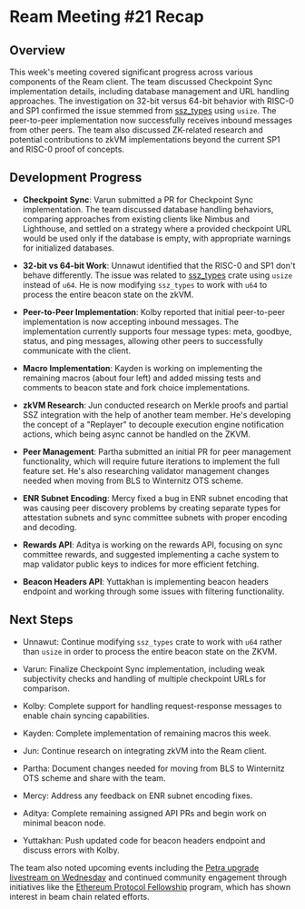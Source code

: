 # Ream Meeting #21 Recap

## Overview

This week's meeting covered significant progress across various components of the Ream client. The team discussed Checkpoint Sync implementation details, including database management and URL handling approaches. The investigation on 32-bit versus 64-bit behavior with RISC-0 and SP1 confirmed the issue stemmed from [ssz_types](https://docs.rs/ssz_types) using `usize`. The peer-to-peer implementation now successfully receives inbound messages from other peers. The team also discussed ZK-related research and potential contributions to zkVM implementations beyond the current SP1 and RISC-0 proof of concepts.

## Development Progress

- **Checkpoint Sync**: Varun submitted a PR for Checkpoint Sync implementation. The team discussed database handling behaviors, comparing approaches from existing clients like Nimbus and Lighthouse, and settled on a strategy where a provided checkpoint URL would be used only if the database is empty, with appropriate warnings for initialized databases.

- **32-bit vs 64-bit Work**: Unnawut identified that the RISC-0 and SP1 don't behave differently. The issue was related to [ssz_types](https://docs.rs/ssz_types) crate using `usize` instead of `u64`. He is now modifying `ssz_types` to work with `u64` to process the entire beacon state on the zkVM.

- **Peer-to-Peer Implementation**: Kolby reported that initial peer-to-peer implementation is now accepting inbound messages. The implementation currently supports four message types: meta, goodbye, status, and ping messages, allowing other peers to successfully communicate with the client.

- **Macro Implementation**: Kayden is working on implementing the remaining macros (about four left) and added missing tests and comments to beacon state and fork choice implementations.

- **zkVM Research**: Jun conducted research on Merkle proofs and partial SSZ integration with the help of another team member. He's developing the concept of a "Replayer" to decouple execution engine notification actions, which being async cannot be handled on the ZKVM.

- **Peer Management**: Partha submitted an initial PR for peer management functionality, which will require future iterations to implement the full feature set. He's also researching validator management changes needed when moving from BLS to Winternitz OTS scheme.

- **ENR Subnet Encoding**: Mercy fixed a bug in ENR subnet encoding that was causing peer discovery problems by creating separate types for attestation subnets and sync committee subnets with proper encoding and decoding.

- **Rewards API**: Aditya is working on the rewards API, focusing on sync committee rewards, and suggested implementing a cache system to map validator public keys to indices for more efficient fetching.

- **Beacon Headers API**: Yuttakhan is implementing beacon headers endpoint and working through some issues with filtering functionality.

## Next Steps

- Unnawut: Continue modifying `ssz_types` crate to work with `u64` rather than `usize` in order to process the entire beacon state on the ZKVM.

- Varun: Finalize Checkpoint Sync implementation, including weak subjectivity checks and handling of multiple checkpoint URLs for comparison.

- Kolby: Complete support for handling request-response messages to enable chain syncing capabilities.

- Kayden: Complete implementation of remaining macros this week.

- Jun: Continue research on integrating zkVM into the Ream client.

- Partha: Document changes needed for moving from BLS to Winternitz OTS scheme and share with the team.

- Mercy: Address any feedback on ENR subnet encoding fixes.

- Aditya: Complete remaining assigned API PRs and begin work on minimal beacon node.

- Yuttakhan: Push updated code for beacon headers endpoint and discuss errors with Kolby.

The team also noted upcoming events including the [Petra upgrade livestream on Wednesday](https://www.youtube.com/watch?v=NbxaCZYtW-I) and continued community engagement through initiatives like the [Ethereum Protocol Fellowship](https://github.com/eth-protocol-fellows/cohort-six) program, which has shown interest in beam chain related efforts.
